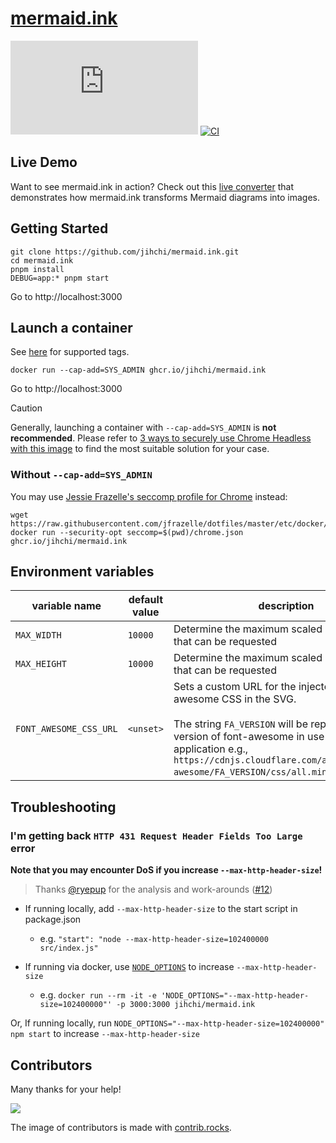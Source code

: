 # [mermaid.ink](https://mermaid.ink)

[![GitHub](https://img.shields.io/github/license/jihchi/mermaid.ink)](./LICENSE)
[![CI](https://github.com/jihchi/mermaid.ink/actions/workflows/CI.yaml/badge.svg)](https://github.com/jihchi/mermaid.ink/actions/workflows/CI.yaml)

## Live Demo

Want to see mermaid.ink in action? Check out this [live converter](https://freeslugs.github.io/mermaid-converter/) that demonstrates how mermaid.ink transforms Mermaid diagrams into images.

## Getting Started

```
git clone https://github.com/jihchi/mermaid.ink.git
cd mermaid.ink
pnpm install
DEBUG=app:* pnpm start
```

Go to http://localhost:3000

## Launch a container

See [here](https://github.com/jihchi/mermaid.ink/pkgs/container/mermaid.ink) for supported tags.

```
docker run --cap-add=SYS_ADMIN ghcr.io/jihchi/mermaid.ink
```

Go to http://localhost:3000

> [!CAUTION]
> Generally, launching a container with `--cap-add=SYS_ADMIN` is **not recommended**.
> Please refer to [3 ways to securely use Chrome Headless with this image](https://github.com/Zenika/alpine-chrome?tab=readme-ov-file#3-ways-to-securely-use-chrome-headless-with-this-image)
> to find the most suitable solution for your case.

### Without `--cap-add=SYS_ADMIN`

You may use [Jessie Frazelle's seccomp profile for Chrome](https://github.com/Zenika/alpine-chrome/blob/master/chrome.json) instead:

```
wget https://raw.githubusercontent.com/jfrazelle/dotfiles/master/etc/docker/seccomp/chrome.json
docker run --security-opt seccomp=$(pwd)/chrome.json ghcr.io/jihchi/mermaid.ink
```

## Environment variables

| variable name          | default value | description                                                                                                                                                                                                                                                          |
| ---------------------- | ------------- | -------------------------------------------------------------------------------------------------------------------------------------------------------------------------------------------------------------------------------------------------------------------- |
| `MAX_WIDTH`            | `10000`       | Determine the maximum scaled diagram width that can be requested                                                                                                                                                                                                     |
| `MAX_HEIGHT`           | `10000`       | Determine the maximum scaled diagram height that can be requested                                                                                                                                                                                                    |
| `FONT_AWESOME_CSS_URL` | `<unset>`     | Sets a custom URL for the injected font-awesome CSS in the SVG. <br><br> The string `FA_VERSION` will be replaced with the version of font-awesome in use by the application e.g., `https://cdnjs.cloudflare.com/ajax/libs/font-awesome/FA_VERSION/css/all.min.css`. |

## Troubleshooting

### I'm getting back `HTTP 431 Request Header Fields Too Large` error

**Note that you may encounter DoS if you increase `--max-http-header-size`!**

> Thanks [@ryepup](https://github.com/ryepup) for the analysis and work-arounds ([#12](https://github.com/jihchi/mermaid.ink/issues/12))

- If running locally, add `--max-http-header-size` to the start script in package.json

  - e.g. `"start": "node --max-http-header-size=102400000 src/index.js"`

- If running via docker, use [`NODE_OPTIONS`](https://nodejs.org/api/cli.html#cli_node_options_options) to increase `--max-http-header-size`
  - e.g. `docker run --rm -it -e 'NODE_OPTIONS="--max-http-header-size=102400000"' -p 3000:3000 jihchi/mermaid.ink`

Or, If running locally, run `NODE_OPTIONS="--max-http-header-size=102400000" npm start` to increase `--max-http-header-size`

## Contributors

Many thanks for your help!

<a href="https://github.com/jihchi/mermaid.ink/graphs/contributors">
  <img src="https://contrib.rocks/image?repo=jihchi/mermaid.ink&max=11" />
</a>

The image of contributors is made with [contrib.rocks](https://contrib.rocks).
